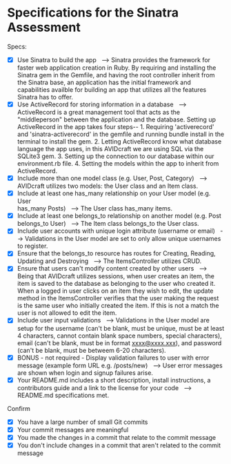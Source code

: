 # Specifications for the Sinatra Assessment

Specs:
- [x] Use Sinatra to build the app&nbsp;&nbsp;
        --> Sinatra provides the framework for faster web application creation in Ruby. By requiring and installing the Sinatra gem in the Gemfile, and having the root controller inherit from the Sinatra base, an application has the initial framework and capabilities availble for building an app that utilizes all the features Sinatra has to offer.
- [X] Use ActiveRecord for storing information in a database&nbsp;&nbsp;
        --> ActiveRecord is a great management tool that acts as the "middleperson" between the application and the database. Setting up ActiveRecord in the app takes four steps-- 1. Requiring 'activerecord' and 'sinatra-activerecord' in the gemfile and running bundle install in the terminal to install the gem. 2. Letting ActiveRecord know what database language the app uses, in this AVIDcraft we are using SQL via the SQLite3 gem. 3. Setting up the connection to our database within our environment.rb file. 4. Setting the models within the app to inherit from ActiveRecord.
- [X] Include more than one model class (e.g. User, Post, Category)&nbsp;&nbsp;
        --> AVIDcraft utilizes two models: the User class and an Item class.
- [X] Include at least one has_many relationship on your User model (e.g. User  
has_many Posts)&nbsp;&nbsp;
        --> The User class has_many items.
- [X] Include at least one belongs_to relationship on another model (e.g. Post 
belongs_to User)&nbsp;&nbsp;
        --> The Item class belongs_to the User class.
- [X] Include user accounts with unique login attribute (username or email)&nbsp;&nbsp;
        --> Validations in the User model are set to only allow unique usernames to register.
- [x] Ensure that the belongs_to resource has routes for Creating, Reading, Updating and Destroying&nbsp;&nbsp;
        --> The ItemsController utilizes CRUD.
- [X] Ensure that users can't modify content created by other users&nbsp;&nbsp;
        --> Being that AVIDcraft utilizes sessions, when user creates an item, the item is saved to the database as belonging to the user who created it.  When a logged in user clicks on an item they wish to edit, the update method in the ItemsController verifies that the user making the request is the same user who initially created the item. If  this is not a match the user is not allowed to edit the item. 
- [X] Include user input validations&nbsp;&nbsp;
        --> Validations in the User model are setup for the username (can't be blank, must be unique, must be at least 4 characters, cannot contain blank space numbers, special characters), email (can't be blank, must be in format xxxx@xxxx.xxx), and password (can't be blank, must be betweem 6-20 characters).
- [x] BONUS - not required - Display validation failures to user with error message (example form URL e.g. /posts/new)&nbsp;&nbsp;
        --> User error messages are shown when login and signup failures arise.
- [X] Your README.md includes a short description, install instructions, a contributors guide and a link to the license for your code&nbsp;&nbsp;
        --> README.md specifications met.

Confirm
- [X] You have a large number of small Git commits
- [X] Your commit messages are meaningful
- [X] You made the changes in a commit that relate to the commit message
- [X] You don't include changes in a commit that aren't related to the commit message
